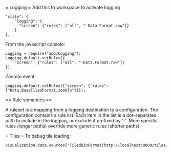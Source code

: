 = Logging =
Add this to workspace to activate logging

    "state": {
        "logging": {
          "screen": {"rules": ["all", "-Data.Format.row"]}
        }
    },

From the javascript console:

    Logging = require("app/Logging");
    Logging.default.setRules({
        "screen": {"rules": ["all", "-Data.Format.row"]}
    });

Zoomto event:

    Logging.default.setRules({"screen": {"rules": ["Data.BaseTiledFormat.zoomTo"]}});

== Rule semantics ==

A ruleset is a mapping from a logging destination to a configuration.
The configuration contains a rule list. Each item in the list is a
dot-separated path to include in the logging, or exclude if prefixed
by '-'. More specific rules (longer paths) override more generic rules
(shorter paths).


= Tiles =
To debug tile loading:

    visualization.data.sources["TiledBinFormat|http://localhost:8000/tiles/tiledata3"].source.printTree()
